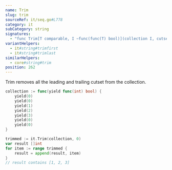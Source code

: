 ```yaml
---
name: Trim
slug: trim
sourceRef: it/seq.go#L778
category: it
subCategory: string
signatures:
  - "func Trim[T comparable, I ~func(func(T) bool)](collection I, cutset ...T) I"
variantHelpers:
  - it#string#trimfirst
  - it#string#trimlast
similarHelpers:
  - core#string#trim
position: 262
---
```


Trim removes all the leading and trailing cutset from the collection.

```go
collection := func(yield func(int) bool) {
    yield(0)
    yield(0)
    yield(1)
    yield(2)
    yield(3)
    yield(0)
    yield(0)
}

trimmed := it.Trim(collection, 0)
var result []int
for item := range trimmed {
    result = append(result, item)
}
// result contains [1, 2, 3]
```